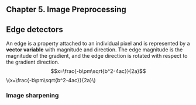 <script type="text/javascript" src="http://cdn.mathjax.org/mathjax/latest/MathJax.js?config=default"></script>
## Chapter 5. Image Preprocessing
## Edge detectors

An edge is a property attached to an individual pixel and is represented by a **vector variable** with magnitude and direction. The edge magnitude is the magnitude of the gradient, and the edge direction is rotated with respect to the gradient direction.
$$x=\frac{-b\pm\sqrt{b^2-4ac}}{2a}$$
\\(x=\frac{-b\pm\sqrt{b^2-4ac}}{2a}\\)
### Image sharpening
